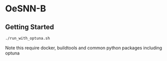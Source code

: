 # OeSNN-B

## Getting Started

```bash
./run_with_optuna.sh
```

Note this require docker, buildtools and common python packages including optuna
